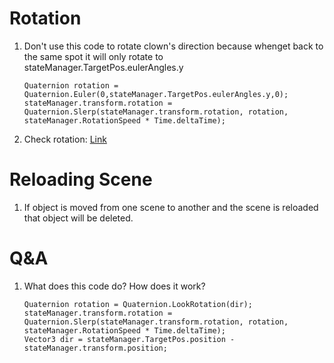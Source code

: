 # Rotation
1. Don't use this code to rotate clown's direction because whenget back to the same spot it will only rotate to stateManager.TargetPos.eulerAngles.y
   ``` 
   Quaternion rotation = Quaternion.Euler(0,stateManager.TargetPos.eulerAngles.y,0);
   stateManager.transform.rotation = Quaternion.Slerp(stateManager.transform.rotation, rotation, stateManager.RotationSpeed * Time.deltaTime);
   ```
2. Check rotation: [Link](https://discussions.unity.com/t/check-an-objects-rotation/42611) 

# Reloading Scene
1. If object is moved from one scene to another and the scene is reloaded that object will be deleted.

# Q&A
1. What does this code do? How does it work? 
   ```
   Quaternion rotation = Quaternion.LookRotation(dir);
   stateManager.transform.rotation = Quaternion.Slerp(stateManager.transform.rotation, rotation, stateManager.RotationSpeed * Time.deltaTime);
   Vector3 dir = stateManager.TargetPos.position - stateManager.transform.position;
   ```
